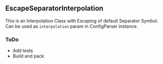## EscapeSeparatorInterpolation

This is an Interpolation Class with Escaping of default Separator Symbol. 
Can be used as `interpolation` param in ConfigParser instance.

### ToDo

* Add tests
* Build and pack
